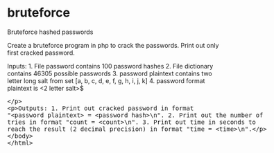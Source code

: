 # bruteforce
 Bruteforce hashed passwords

 Create a bruteforce program in php to crack the passwords. Print out only first cracked password.

 Inputs:
	1. File password contains 100 password hashes
	2. File dictionary contains 46305 possible passwords
	3. password plaintext contains two letter long salt from set [a, b, c, d, e, f, g, h, i, j, k]
	4. password format plaintext is <2 letter salt>$<plaintext password>

 Outputs:
	1. Print out cracked password in format "<password plaintext> = <password hash>\n". 
	2. Print out the number of tries in format "count = <count>\n".
	3. Print out time in seconds to reach the result (2 decimal precision) in format "time = <time>\n".

